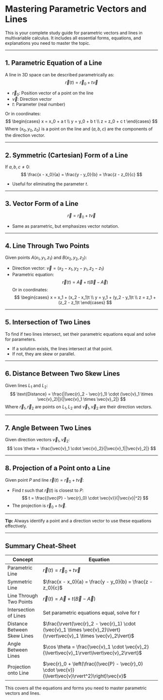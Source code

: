 # Mastering Parametric Vectors and Lines

This is your complete study guide for parametric vectors and lines in multivariable calculus. It includes all essential forms, equations, and explanations you need to master the topic.

---

## 1. Parametric Equation of a Line
A line in 3D space can be described parametrically as:
$$
\vec{r}(t) = \vec{r}_0 + t\vec{v}
$$
- $\vec{r}_0$: Position vector of a point on the line
- $\vec{v}$: Direction vector
- $t$: Parameter (real number)

Or in coordinates:
$$
\begin{cases}
  x = x_0 + a t \\
  y = y_0 + b t \\
  z = z_0 + c t
\end{cases}
$$
Where $(x_0, y_0, z_0)$ is a point on the line and $(a, b, c)$ are the components of the direction vector.

---

## 2. Symmetric (Cartesian) Form of a Line
If $a, b, c \neq 0$:
$$
\frac{x - x_0}{a} = \frac{y - y_0}{b} = \frac{z - z_0}{c}
$$
- Useful for eliminating the parameter $t$.

---

## 3. Vector Form of a Line
$$
\vec{r} = \vec{r}_0 + t\vec{v}
$$
- Same as parametric, but emphasizes vector notation.

---

## 4. Line Through Two Points
Given points $A(x_1, y_1, z_1)$ and $B(x_2, y_2, z_2)$:
- Direction vector: $\vec{v} = (x_2 - x_1, y_2 - y_1, z_2 - z_1)$
- Parametric equation:
$$
\vec{r}(t) = \vec{A} + t(\vec{B} - \vec{A})
$$
Or in coordinates:
$$
\begin{cases}
  x = x_1 + (x_2 - x_1)t \\
  y = y_1 + (y_2 - y_1)t \\
  z = z_1 + (z_2 - z_1)t
\end{cases}
$$

---

## 5. Intersection of Two Lines
To find if two lines intersect, set their parametric equations equal and solve for parameters.
- If a solution exists, the lines intersect at that point.
- If not, they are skew or parallel.

---

## 6. Distance Between Two Skew Lines
Given lines $L_1$ and $L_2$:
$$
\text{Distance} = \frac{|(\vec{r}_2 - \vec{r}_1) \cdot (\vec{v}_1 \times \vec{v}_2)|}{|\vec{v}_1 \times \vec{v}_2|}
$$
Where $\vec{r}_1, \vec{r}_2$ are points on $L_1, L_2$ and $\vec{v}_1, \vec{v}_2$ are their direction vectors.

---

## 7. Angle Between Two Lines
Given direction vectors $\vec{v}_1, \vec{v}_2$:
$$
\cos \theta = \frac{\vec{v}_1 \cdot \vec{v}_2}{|\vec{v}_1||\vec{v}_2|}
$$

---

## 8. Projection of a Point onto a Line
Given point $P$ and line $\vec{r}(t) = \vec{r}_0 + t\vec{v}$:
- Find $t$ such that $\vec{r}(t)$ is closest to $P$:
$$
t = \frac{(\vec{P} - \vec{r}_0) \cdot \vec{v}}{|\vec{v}|^2}
$$
- The projection is $\vec{r}_0 + t\vec{v}$.

---

**Tip:** Always identify a point and a direction vector to use these equations effectively.

---

## Summary Cheat-Sheet
| Concept | Equation |
|---|---|
| Parametric Line | $\vec{r}(t) = \vec{r}_0 + t\vec{v}$ |
| Symmetric Line | $\frac{x - x_0}{a} = \frac{y - y_0}{b} = \frac{z - z_0}{c}$ |
| Line Through Two Points | $\vec{r}(t) = \vec{A} + t(\vec{B} - \vec{A})$ |
| Intersection of Lines | Set parametric equations equal, solve for $t$ |
| Distance Between Skew Lines | $\frac{\rvert(\vec{r}_2 - \vec{r}_1) \cdot (\vec{v}_1 \times \vec{v}_2)\lvert}{\rvert\vec{v}_1 \times \vec{v}_2\lvert}$ |
| Angle Between Lines | $\cos \theta = \frac{\vec{v}_1 \cdot \vec{v}_2}{\lvert\vec{v}_1\rvert\lvert\vec{v}_2\rvert}$ |
| Projection onto Line | $\vec{r}_0 + \left(\frac{(\vec{P} - \vec{r}_0) \cdot \vec{v}}{\lvert\vec{v}\rvert^2}\right)\vec{v}$ |

This covers all the equations and forms you need to master parametric vectors and lines.
